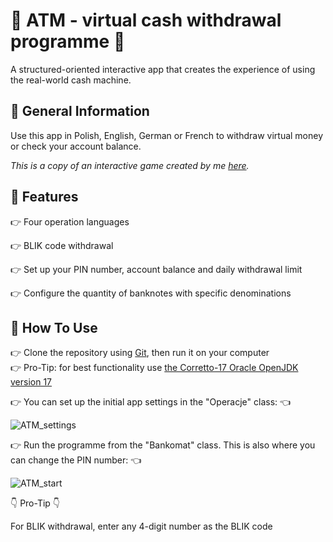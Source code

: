 # :money_with_wings: ATM - virtual cash withdrawal programme :money_with_wings:
A structured-oriented interactive app that creates the experience of using the real-world cash machine.


## :pushpin: General Information
Use this app in Polish, English, German or French to withdraw virtual money or check your account balance.  

*This is a copy of an interactive game created by me [here](https://github.com/AgnieszkaAureliaMarczak/Podstawy/tree/master/src/metody/bankomat).*

## :pushpin: Features
:point_right: Four operation languages

:point_right: BLIK code withdrawal 

:point_right: Set up your PIN number, account balance and daily withdrawal limit

:point_right: Configure the quantity of banknotes with specific denominations


## :pushpin: How To Use
:point_right: Clone the repository using [Git](https://git-scm.com/), then run it on your computer  
:point_right: Pro-Tip: for best functionality use [the Corretto-17 Oracle OpenJDK version 17](https://www.oracle.com/pl/java/technologies/downloads/#java17)  

:point_right: You can set up the initial app settings in the "Operacje" class: :point_left:


![ATM_settings](https://github.com/AgnieszkaAureliaMarczak/ATM_interactive_cash_withdrawal/assets/139965402/e9c9bfc1-3a4b-48fc-8d16-3e6e2d743482)

:point_right: Run the programme from the "Bankomat" class. This is also where you can change the PIN number: :point_left:


![ATM_start](https://github.com/AgnieszkaAureliaMarczak/ATM_interactive_cash_withdrawal/assets/139965402/2ee9ebd3-7140-4a86-9f75-7cdebb08e1c1)

:point_down: Pro-Tip :point_down:

For BLIK withdrawal, enter any 4-digit number as the BLIK code
